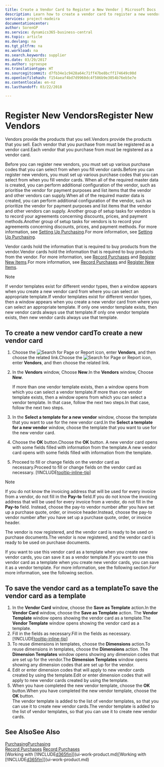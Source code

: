 ```yaml
---
title: Create a Vendor Card to Register a New Vendor | Microsoft Docs
description: Learn how to create a vendor card to register a new vendor or supplier.
services: project-madeira
documentationcenter: 
author: SorenGP
ms.service: dynamics365-business-central
ms.topic: article
ms.devlang: na
ms.tgt_pltfrm: na
ms.workload: na
ms.search.keywords: supplier
ms.date: 03/29/2017
ms.author: sgroespe
ms.translationtype: HT
ms.sourcegitcommit: d7fb34e1c9428a64c71ff47be8bcff174649c00d
ms.openlocfilehash: f154aeaf4bd7d9960dc4f586b9e3054b76eb5e7e
ms.contentlocale: en-nz
ms.lasthandoff: 03/22/2018

---
```

# <a name="register-new-vendors"></a><span data-ttu-id="02534-103">Register New Vendors</span><span class="sxs-lookup"><span data-stu-id="02534-103">Register New Vendors</span></span>
<span data-ttu-id="02534-104">Vendors provide the products that you sell.</span><span class="sxs-lookup"><span data-stu-id="02534-104">Vendors provide the products that you sell.</span></span> <span data-ttu-id="02534-105">Each vendor that you purchase from must be registered as a vendor card.</span><span class="sxs-lookup"><span data-stu-id="02534-105">Each vendor that you purchase from must be registered as a vendor card.</span></span>

<span data-ttu-id="02534-106">Before you can register new vendors, you must set up various purchase codes that you can select from when you fill vendor cards.</span><span class="sxs-lookup"><span data-stu-id="02534-106">Before you can register new vendors, you must set up various purchase codes that you can select from when you fill vendor cards.</span></span> <span data-ttu-id="02534-107">When all of the required master data is created, you can perform additional configuration of the vendor, such as prioritise the vendor for payment purposes and list items that the vendor and other vendors can supply.</span><span class="sxs-lookup"><span data-stu-id="02534-107">When all of the required master data is created, you can perform additional configuration of the vendor, such as prioritize the vendor for payment purposes and list items that the vendor and other vendors can supply.</span></span> <span data-ttu-id="02534-108">Another group of setup tasks for vendors is to record your agreements concerning discounts, prices, and payment methods.</span><span class="sxs-lookup"><span data-stu-id="02534-108">Another group of setup tasks for vendors is to record your agreements concerning discounts, prices, and payment methods.</span></span> <span data-ttu-id="02534-109">For more information, see [Setting Up Purchasing](purchasing-setup-purchasing.md).</span><span class="sxs-lookup"><span data-stu-id="02534-109">For more information, see [Setting Up Purchasing](purchasing-setup-purchasing.md).</span></span>

<span data-ttu-id="02534-110">Vendor cards hold the information that is required to buy products from the vendor.</span><span class="sxs-lookup"><span data-stu-id="02534-110">Vendor cards hold the information that is required to buy products from the vendor.</span></span> <span data-ttu-id="02534-111">For more information, see [Record Purchases](purchasing-how-record-purchases.md) and [Register New Items](inventory-how-register-new-items.md).</span><span class="sxs-lookup"><span data-stu-id="02534-111">For more information, see [Record Purchases](purchasing-how-record-purchases.md) and [Register New Items](inventory-how-register-new-items.md).</span></span>

> [!NOTE]  
>   <span data-ttu-id="02534-112">If vendor templates exist for different vendor types, then a window appears when you create a new vendor card from where you can select an appropriate template.</span><span class="sxs-lookup"><span data-stu-id="02534-112">If vendor templates exist for different vendor types, then a window appears when you create a new vendor card from where you can select an appropriate template.</span></span> <span data-ttu-id="02534-113">If only one vendor template exists, then new vendor cards always use that template.</span><span class="sxs-lookup"><span data-stu-id="02534-113">If only one vendor template exists, then new vendor cards always use that template.</span></span>

## <a name="to-create-a-new-vendor-card"></a><span data-ttu-id="02534-114">To create a new vendor card</span><span class="sxs-lookup"><span data-stu-id="02534-114">To create a new vendor card</span></span>
1. <span data-ttu-id="02534-115">Choose the ![Search for Page or Report](media/ui-search/search_small.png "Search for Page or Report icon") icon, enter **Vendors**, and then choose the related link.</span><span class="sxs-lookup"><span data-stu-id="02534-115">Choose the ![Search for Page or Report](media/ui-search/search_small.png "Search for Page or Report icon") icon, enter **Vendors**, and then choose the related link.</span></span>  
2. <span data-ttu-id="02534-116">In the **Vendors** window, Choose **New**.</span><span class="sxs-lookup"><span data-stu-id="02534-116">In the **Vendors** window, Choose **New**.</span></span>

    <span data-ttu-id="02534-117">If more than one vendor template exists, then a window opens from which you can select a vendor template.</span><span class="sxs-lookup"><span data-stu-id="02534-117">If more than one vendor template exists, then a window opens from which you can select a vendor template.</span></span> <span data-ttu-id="02534-118">In that case, follow the next two steps.</span><span class="sxs-lookup"><span data-stu-id="02534-118">In that case, follow the next two steps.</span></span>
3. <span data-ttu-id="02534-119">In the **Select a template for a new vendor** window, choose the template that you want to use for the new vendor card.</span><span class="sxs-lookup"><span data-stu-id="02534-119">In the **Select a template for a new vendor** window, choose the template that you want to use for the new vendor card.</span></span>
4. <span data-ttu-id="02534-120">Choose the **OK** button.</span><span class="sxs-lookup"><span data-stu-id="02534-120">Choose the **OK** button.</span></span> <span data-ttu-id="02534-121">A new vendor card opens with some fields filled with information from the template.</span><span class="sxs-lookup"><span data-stu-id="02534-121">A new vendor card opens with some fields filled with information from the template.</span></span>
5. <span data-ttu-id="02534-122">Proceed to fill or change fields on the vendor card as necessary.</span><span class="sxs-lookup"><span data-stu-id="02534-122">Proceed to fill or change fields on the vendor card as necessary.</span></span> [!INCLUDE[tooltip-inline-tip](includes/tooltip-inline-tip_md.md)]

> [!NOTE]  
>   <span data-ttu-id="02534-123">If you do not know the invoicing address that will be used for every invoice from a vendor, do not fill in the **Pay-to** field.</span><span class="sxs-lookup"><span data-stu-id="02534-123">If you do not know the invoicing address that will be used for every invoice from a vendor, do not fill in the **Pay-to** field.</span></span> <span data-ttu-id="02534-124">Instead, choose the pay-to vendor number after you have set up a purchase quote, order, or invoice header.</span><span class="sxs-lookup"><span data-stu-id="02534-124">Instead, choose the pay-to vendor number after you have set up a purchase quote, order, or invoice header.</span></span>

<span data-ttu-id="02534-125">The vendor is now registered, and the vendor card is ready to be used on purchase documents.</span><span class="sxs-lookup"><span data-stu-id="02534-125">The vendor is now registered, and the vendor card is ready to be used on purchase documents.</span></span>

<span data-ttu-id="02534-126">If you want to use this vendor card as a template when you create new vendor cards, you can save it as a vendor template.</span><span class="sxs-lookup"><span data-stu-id="02534-126">If you want to use this vendor card as a template when you create new vendor cards, you can save it as a vendor template.</span></span> <span data-ttu-id="02534-127">For more information, see the following section.</span><span class="sxs-lookup"><span data-stu-id="02534-127">For more information, see the following section.</span></span>

## <a name="to-save-the-vendor-card-as-a-template"></a><span data-ttu-id="02534-128">To save the vendor card as a template</span><span class="sxs-lookup"><span data-stu-id="02534-128">To save the vendor card as a template</span></span>
1. <span data-ttu-id="02534-129">In the **Vendor Card** window, choose the **Save as Template** action.</span><span class="sxs-lookup"><span data-stu-id="02534-129">In the **Vendor Card** window, choose the **Save as Template** action.</span></span> <span data-ttu-id="02534-130">The **Vendor Template** window opens showing the vendor card as a template.</span><span class="sxs-lookup"><span data-stu-id="02534-130">The **Vendor Template** window opens showing the vendor card as a template.</span></span>
2. <span data-ttu-id="02534-131">Fill in the fields as necessary.</span><span class="sxs-lookup"><span data-stu-id="02534-131">Fill in the fields as necessary.</span></span> [!INCLUDE[tooltip-inline-tip](includes/tooltip-inline-tip_md.md)]
3. <span data-ttu-id="02534-132">To reuse dimensions in templates, choose the **Dimensions** action.</span><span class="sxs-lookup"><span data-stu-id="02534-132">To reuse dimensions in templates, choose the **Dimensions** action.</span></span> <span data-ttu-id="02534-133">The **Dimension Templates** window opens showing any dimension codes that are set up for the vendor.</span><span class="sxs-lookup"><span data-stu-id="02534-133">The **Dimension Templates** window opens showing any dimension codes that are set up for the vendor.</span></span>
4. <span data-ttu-id="02534-134">Edit or enter dimension codes that will apply to new vendor cards created by using the template.</span><span class="sxs-lookup"><span data-stu-id="02534-134">Edit or enter dimension codes that will apply to new vendor cards created by using the template.</span></span>
5. <span data-ttu-id="02534-135">When you have completed the new vendor template, choose the **OK** button.</span><span class="sxs-lookup"><span data-stu-id="02534-135">When you have completed the new vendor template, choose the **OK** button.</span></span>  
   <span data-ttu-id="02534-136">The vendor template is added to the list of vendor templates, so that you can use it to create new vendor cards.</span><span class="sxs-lookup"><span data-stu-id="02534-136">The vendor template is added to the list of vendor templates, so that you can use it to create new vendor cards.</span></span>

## <a name="see-also"></a><span data-ttu-id="02534-137">See Also</span><span class="sxs-lookup"><span data-stu-id="02534-137">See Also</span></span>
[<span data-ttu-id="02534-138">Purchasing</span><span class="sxs-lookup"><span data-stu-id="02534-138">Purchasing</span></span>](purchasing-manage-purchasing.md)  
<span data-ttu-id="02534-139">[Record Purchases](purchasing-how-record-purchases.md) </span><span class="sxs-lookup"><span data-stu-id="02534-139">[Record Purchases](purchasing-how-record-purchases.md) </span></span>  
<span data-ttu-id="02534-140">[Working with [!INCLUDE[d365fin](includes/d365fin_md.md)]](ui-work-product.md)</span><span class="sxs-lookup"><span data-stu-id="02534-140">[Working with [!INCLUDE[d365fin](includes/d365fin_md.md)]](ui-work-product.md)</span></span>  

